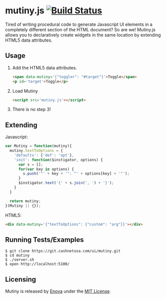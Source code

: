 mutiny.js [![Build Status](https://secure.travis-ci.org/enova/mutiny.png)](http://travis-ci.org/enova/mutiny)
=====
Tired of writing procedural code to generate Javascript UI elements in a
completely different section of the HTML document?  So are we!  Mutiny.js allows
you to declaratively create widgets in the same location by extending HTML5 data
attributes.

Usage
-----
1.  Add the HTML5 data attributes.

    ```html
    <span data-mutiny='{"toggler": "#target"}'>Toggle</span>
    <p id='target'>Toggle</p>
    ```

2.  Load Mutiny

    ```html
    <script src='mutiny.js'></script>
    ```

3. There is no step 3!

Extending
-----
Javascript:
```javascript
var Mutiny = function(mutiny){
  mutiny.textToOptions = {
    'defaults': {'def': 'opt'},
    'init': function($instigator, options) {
      var s = [];
      for(var key in options) {
        s.push('"' + key + '": "' + options[key] + '"');
      }
      $instigator.text('{' + s.join(', ') + '}');
    }
  }

  return mutiny;
}(Mutiny || {});
```

HTML5:

```html
<div data-mutiny='{"textToOptions": {"custom": "arg"}}'></div>
```

Running Tests/Examples
-----
```console
$ git clone https://git.cashnetusa.com/ui/mutiny.git
$ cd mutiny
$ ./server.sh
$ open http://localhost:5100/
```

Licensing
-----
Mutiny is released by [Enova](http://www.enova.com) under the
[MIT License](https://github.com/enova/mutiny/blob/master/LICENSE).
